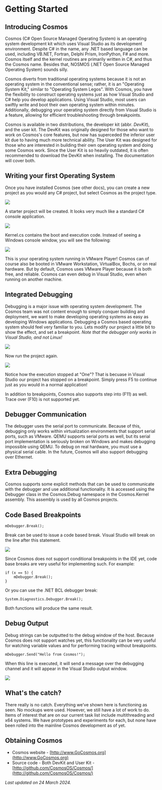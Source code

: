 ﻿# Getting Started

##  Introducing Cosmos

Cosmos (C# Open Source Managed Operating System) is an operating system
development kit which uses Visual Studio as its development environment.
Despite C# in the name, any .NET based language can be used, including VB.NET,
Fortran, Delphi Prism, IronPython, F# and more. Cosmos itself and the kernel
routines are primarily written in C#, and thus the Cosmos name. Besides that,
NOSMOS (.NET Open Source Managed Operating System) sounds silly.

Cosmos diverts from traditional operating systems because it is not an operating system in the conventional sense; rather, it is an "Operating System Kit," similar to "Operating System Legos". With Cosmos, you have the flexibility to construct operating systems just as how Visual Studio and C# help you develop applications. Using Visual Studio, most users can swiftly write and boot their own operating system within minutes. Additionally, debugging your operating system directly from Visual Studio is a feature, allowing for efficient troubleshooting through breakpoints.

Cosmos is available in two distributions, the developer kit (abbr. *DevKit*), and the user kit. 
The DevKit was originally designed for those who want to work on Cosmos's core features, but now has superceded the inferior user kit due to having much more technical ability.
The User Kit was designed for those who are interested in building their own operating system and doing some Cosmos work. Since the User Kit is so heavily outdated, it is often recommended to download the DevKit when installing. The documentation will cover both.

##  Writing your first Operating System

Once you have installed Cosmos (see other docs), you can create a new project as you would any C# project, but select Cosmos as the project type.

![](images/SNAG-0000.png)

A starter project will be created. It looks very much like a standard C#
console application.

![](images/SNAG-0001.png)

Kernel.cs contains the boot and execution code. Instead of seeing a Windows
console window, you will see the following:

![](images/SNAG-0003.png)

This is your operating system running in VMware Player! Cosmos can of course
also be booted in VMware Workstation, VirtualBox, Bochs, or on real
hardware. But by default, Cosmos uses VMware Player because it is both free,
and reliable. Cosmos can even debug in Visual Studio, even when running on
another machine.

##  Integrated Debugging

Debugging is a major issue with operating system development. The Cosmos team
was not content enough to simply conquer building and deployment, we want to
make developing operating systems as easy as developing Windows applications.
Debugging a Cosmos based operating system should feel very familiar to you.
Lets modify our project a little bit to show the effect, and set a breakpoint. 
*Note that the debugger only works in Visual Studio, and not Linux!*

![](images/SNAG-0005.png)

Now run the project again.

![](images/SNAG-0007.png)

Notice how the execution stopped at "One"? That is becuase in Visual Studio our
project has stopped on a breakpoint. Simply press F5 to continue just as you
would in a normal application!

In addition to breakpoints, Cosmos also supports step into (F11) as well. Trace
over (F10) is not supported yet.

##  Debugger Communication

The debugger uses the serial port to communicate. Because of this, debugging
only works within virtualization environments that support serial ports, such as
VMware. QEMU supports serial ports as well, but its serial port implementation
is seriously broken on Windows and makes debugging impossible using QEMU. To
debug on real hardware, you must use a physical serial cable. In the future,
Cosmos will also support debugging over Ethernet.

##  Extra Debugging

Cosmos supports some explicit methods that can be used to communicate with the
debugger and use additional functionality. It is accessed using the Debugger
class in the Cosmos.Debug namespace in the Cosmos.Kernel assembly. This
assembly is used by all Cosmos projects.

##  Code Based Breakpoints

    
    mDebugger.Break();

Break can be used to issue a code based break. Visual Studio will break on the
line after this statement.

![](images/SNAG-0006.png)

Since Cosmos does not support conditional breakpoints in the IDE yet, code
base breaks are very useful for implementing such. For example:

    
    if (x == 5) {
        mDebugger.Break();
    }

Or you can use the .NET BCL debugger break:

    
    System.Diagnostics.Debugger.Break();

Both functions will produce the same result.

##  Debug Output

Debug strings can be outputted to the debug window of the host. Because Cosmos
does not support watches yet, this functionality can be very useful for
watching variable values and for performing tracing without breakpoints.

    
    mDebugger.Send("Hello from Cosmos!");

When this line is executed, it will send a message over the debugging channel
and it will appear in the Visual Studio output window.

![](images/SNAG-0008.png)

##  What's the catch?

There really is no catch. Everything we've shown here is functioning as seen.
No mockups were used. However, we still have a lot of work to do. Items of
interest that are on our current task list include multithreading and x64 systems. 
We have prototypes and experiments for each, but none have been rolled into 
the mainline Cosmos development as of yet.

##  Obtaining Cosmos

  * Cosmos website - [http://www.GoCosmos.org](http://www.GoCosmos.org)
  * Source code - Both DevKit and User Kit - [http://github.com/CosmosOS/Cosmos/](http://github.com/CosmosOS/Cosmos/)

*Last updated on 24 March 2024.*